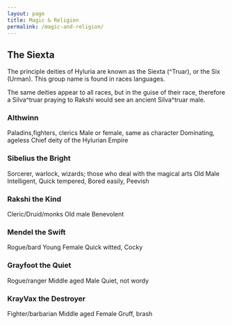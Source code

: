 ```yaml
---
layout: page
title: Magic & Religion
permalink: /magic-and-religion/
---
```


## The Siexta

The principle deities of Hyluria are known as the Siexta (^Truar), or the Six (Urman). This group name is found in races languages.

The same deities appear to all races, but in the guise of their race, therefore a Silva^truar praying to Rakshi would see an ancient Silva^truar male.

### Althwinn
Paladins,fighters, clerics
Male or female, same as character
Dominating, ageless
Chief deity of the Hylurian Empire

### Sibelius the Bright
Sorcerer, warlock, wizards; those who deal with the magical arts
Old Male
Intelligent, Quick tempered, Bored easily, Peevish

### Rakshi the Kind
Cleric/Druid/monks
Old male
Benevolent

### Mendel the Swift
Rogue/bard
Young Female
Quick witted, Cocky

### Grayfoot the Quiet 
Rogue/ranger
Middle aged Male
Quiet, not wordy

### KrayVax the Destroyer
Fighter/barbarian
Middle aged Female
Gruff, brash
